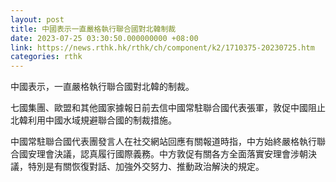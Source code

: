 ```yaml
---
layout: post
title: 中國表示一直嚴格執行聯合國對北韓制裁
date: 2023-07-25 03:30:50.000000000 +08:00
link: https://news.rthk.hk/rthk/ch/component/k2/1710375-20230725.htm
categories: rthk
---
```


中國表示，一直嚴格執行聯合國對北韓的制裁。

七國集團、歐盟和其他國家據報日前去信中國常駐聯合國代表張軍，敦促中國阻止北韓利用中國水域規避聯合國的制裁措施。

中國常駐聯合國代表團發言人在社交網站回應有關報道時指，中方始終嚴格執行聯合國安理會決議，認真履行國際義務。中方敦促有關各方全面落實安理會涉朝決議，特別是有關恢復對話、加強外交努力、推動政治解決的規定。
